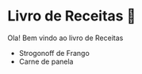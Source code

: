 # Livro de Receitas :scroll:

Ola! Bem vindo ao livro de Receitas

 - Strogonoff de Frango
 - Carne de panela
